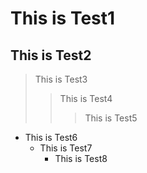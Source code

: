 This is Test1
=============
This is Test2
-------------
> This is Test3
> > This is Test4
> > > This is Test5
* This is Test6
  * This is Test7
      * This is Test8
